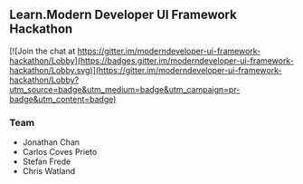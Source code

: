 ## Learn.Modern Developer UI Framework Hackathon

[![Join the chat at https://gitter.im/moderndeveloper-ui-framework-hackathon/Lobby](https://badges.gitter.im/moderndeveloper-ui-framework-hackathon/Lobby.svg)](https://gitter.im/moderndeveloper-ui-framework-hackathon/Lobby?utm_source=badge&utm_medium=badge&utm_campaign=pr-badge&utm_content=badge)

### Team

+ Jonathan Chan
+ Carlos Coves Prieto
+ Stefan Frede
+ Chris Watland

